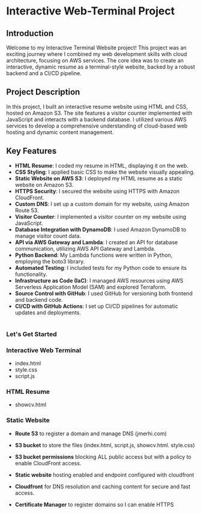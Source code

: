 
# Interactive Web-Terminal Project

## Introduction

Welcome to my Interactive Terminal Website project! This project was an exciting journey where I combined my web development skills with cloud architecture, focusing on AWS services. The core idea was to create an interactive, dynamic resume as a terminal-style website, backed by a robust backend and a CI/CD pipeline.

## Project Description

In this project, I built an interactive resume website using HTML and CSS, hosted on Amazon S3. The site features a visitor counter implemented with JavaScript and interacts with a backend database. I utilized various AWS services to develop a comprehensive understanding of cloud-based web hosting and dynamic content management.

## Key Features

- **HTML Resume**: I coded my resume in HTML, displaying it on the web.
- **CSS Styling**: I applied basic CSS to make the website visually appealing.
- **Static Website on AWS S3**: I deployed my HTML resume as a static website on Amazon S3.
- **HTTPS Security**: I secured the website using HTTPS with Amazon CloudFront.
- **Custom DNS**: I set up a custom domain for my website, using Amazon Route 53.
- **Visitor Counter**: I implemented a visitor counter on my website using JavaScript.
- **Database Integration with DynamoDB**: I used Amazon DynamoDB to manage visitor count data.
- **API via AWS Gateway and Lambda**: I created an API for database communication, utilizing AWS API Gateway and Lambda.
- **Python Backend**: My Lambda functions were written in Python, employing the boto3 library.
- **Automated Testing**: I included tests for my Python code to ensure its functionality.
- **Infrastructure as Code (IaC)**: I managed AWS resources using AWS Serverless Application Model (SAM) and explored Terraform.
- **Source Control with GitHub**: I used GitHub for versioning both frontend and backend code.
- **CI/CD with GitHub Actions**: I set up CI/CD pipelines for automatic updates and deployments.


#
### Let's Get Started

### Interactive Web Terminal
- index.html
- style.css
- script.js

### HTML Resume
- showcv.html

### Static Website
- **Route 53** to register a domain and manage DNS (jmerhi.com)

- **S3 bucket** to store the files (index.html, script.js, showcv.html. style.css) 

- **S3 bucket permissions** blocking ALL public access but with a policy to enable CloudFront access. 

- **Static website** hosting enabled and endpoint configured with cloudfront 

- **Cloudfront** for DNS resolution and caching content for secure and fast access. 

- **Certificate Manager** to register domains so I can enable HTTPS